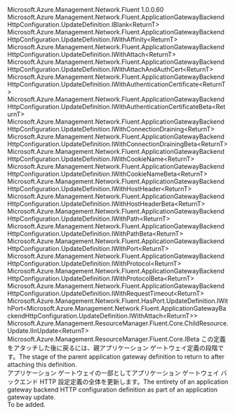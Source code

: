 <Type Name="IUpdateDefinition&lt;ReturnT&gt;" FullName="Microsoft.Azure.Management.Network.Fluent.ApplicationGatewayBackendHttpConfiguration.UpdateDefinition.IUpdateDefinition&lt;ReturnT&gt;">
  <TypeSignature Language="C#" Value="public interface IUpdateDefinition&lt;ReturnT&gt; : Microsoft.Azure.Management.Network.Fluent.ApplicationGatewayBackendHttpConfiguration.UpdateDefinition.IBlank&lt;ReturnT&gt;, Microsoft.Azure.Management.Network.Fluent.ApplicationGatewayBackendHttpConfiguration.UpdateDefinition.IWithAffinity&lt;ReturnT&gt;, Microsoft.Azure.Management.Network.Fluent.ApplicationGatewayBackendHttpConfiguration.UpdateDefinition.IWithAttach&lt;ReturnT&gt;, Microsoft.Azure.Management.Network.Fluent.ApplicationGatewayBackendHttpConfiguration.UpdateDefinition.IWithAttachAndAuthCert&lt;ReturnT&gt;, Microsoft.Azure.Management.Network.Fluent.ApplicationGatewayBackendHttpConfiguration.UpdateDefinition.IWithAuthenticationCertificate&lt;ReturnT&gt;, Microsoft.Azure.Management.Network.Fluent.ApplicationGatewayBackendHttpConfiguration.UpdateDefinition.IWithAuthenticationCertificateBeta&lt;ReturnT&gt;, Microsoft.Azure.Management.Network.Fluent.ApplicationGatewayBackendHttpConfiguration.UpdateDefinition.IWithConnectionDraining&lt;ReturnT&gt;, Microsoft.Azure.Management.Network.Fluent.ApplicationGatewayBackendHttpConfiguration.UpdateDefinition.IWithConnectionDrainingBeta&lt;ReturnT&gt;, Microsoft.Azure.Management.Network.Fluent.ApplicationGatewayBackendHttpConfiguration.UpdateDefinition.IWithCookieName&lt;ReturnT&gt;, Microsoft.Azure.Management.Network.Fluent.ApplicationGatewayBackendHttpConfiguration.UpdateDefinition.IWithCookieNameBeta&lt;ReturnT&gt;, Microsoft.Azure.Management.Network.Fluent.ApplicationGatewayBackendHttpConfiguration.UpdateDefinition.IWithHostHeader&lt;ReturnT&gt;, Microsoft.Azure.Management.Network.Fluent.ApplicationGatewayBackendHttpConfiguration.UpdateDefinition.IWithHostHeaderBeta&lt;ReturnT&gt;, Microsoft.Azure.Management.Network.Fluent.ApplicationGatewayBackendHttpConfiguration.UpdateDefinition.IWithPath&lt;ReturnT&gt;, Microsoft.Azure.Management.Network.Fluent.ApplicationGatewayBackendHttpConfiguration.UpdateDefinition.IWithPathBeta&lt;ReturnT&gt;, Microsoft.Azure.Management.Network.Fluent.ApplicationGatewayBackendHttpConfiguration.UpdateDefinition.IWithPort&lt;ReturnT&gt;, Microsoft.Azure.Management.Network.Fluent.ApplicationGatewayBackendHttpConfiguration.UpdateDefinition.IWithProtocol&lt;ReturnT&gt;, Microsoft.Azure.Management.Network.Fluent.ApplicationGatewayBackendHttpConfiguration.UpdateDefinition.IWithProtocolBeta&lt;ReturnT&gt;, Microsoft.Azure.Management.Network.Fluent.ApplicationGatewayBackendHttpConfiguration.UpdateDefinition.IWithRequestTimeout&lt;ReturnT&gt;, Microsoft.Azure.Management.Network.Fluent.HasPort.UpdateDefinition.IWithPort&lt;Microsoft.Azure.Management.Network.Fluent.ApplicationGatewayBackendHttpConfiguration.UpdateDefinition.IWithAttach&lt;ReturnT&gt;&gt;, Microsoft.Azure.Management.ResourceManager.Fluent.Core.ChildResource.Update.IInUpdate&lt;ReturnT&gt;, Microsoft.Azure.Management.ResourceManager.Fluent.Core.IBeta" />
  <TypeSignature Language="ILAsm" Value=".class public interface auto ansi abstract IUpdateDefinition`1&lt;ReturnT&gt; implements class Microsoft.Azure.Management.Network.Fluent.ApplicationGatewayBackendHttpConfiguration.UpdateDefinition.IBlank`1&lt;!ReturnT&gt;, class Microsoft.Azure.Management.Network.Fluent.ApplicationGatewayBackendHttpConfiguration.UpdateDefinition.IWithAffinity`1&lt;!ReturnT&gt;, class Microsoft.Azure.Management.Network.Fluent.ApplicationGatewayBackendHttpConfiguration.UpdateDefinition.IWithAttach`1&lt;!ReturnT&gt;, class Microsoft.Azure.Management.Network.Fluent.ApplicationGatewayBackendHttpConfiguration.UpdateDefinition.IWithAttachAndAuthCert`1&lt;!ReturnT&gt;, class Microsoft.Azure.Management.Network.Fluent.ApplicationGatewayBackendHttpConfiguration.UpdateDefinition.IWithAuthenticationCertificate`1&lt;!ReturnT&gt;, class Microsoft.Azure.Management.Network.Fluent.ApplicationGatewayBackendHttpConfiguration.UpdateDefinition.IWithAuthenticationCertificateBeta`1&lt;!ReturnT&gt;, class Microsoft.Azure.Management.Network.Fluent.ApplicationGatewayBackendHttpConfiguration.UpdateDefinition.IWithConnectionDraining`1&lt;!ReturnT&gt;, class Microsoft.Azure.Management.Network.Fluent.ApplicationGatewayBackendHttpConfiguration.UpdateDefinition.IWithConnectionDrainingBeta`1&lt;!ReturnT&gt;, class Microsoft.Azure.Management.Network.Fluent.ApplicationGatewayBackendHttpConfiguration.UpdateDefinition.IWithCookieName`1&lt;!ReturnT&gt;, class Microsoft.Azure.Management.Network.Fluent.ApplicationGatewayBackendHttpConfiguration.UpdateDefinition.IWithCookieNameBeta`1&lt;!ReturnT&gt;, class Microsoft.Azure.Management.Network.Fluent.ApplicationGatewayBackendHttpConfiguration.UpdateDefinition.IWithHostHeader`1&lt;!ReturnT&gt;, class Microsoft.Azure.Management.Network.Fluent.ApplicationGatewayBackendHttpConfiguration.UpdateDefinition.IWithHostHeaderBeta`1&lt;!ReturnT&gt;, class Microsoft.Azure.Management.Network.Fluent.ApplicationGatewayBackendHttpConfiguration.UpdateDefinition.IWithPath`1&lt;!ReturnT&gt;, class Microsoft.Azure.Management.Network.Fluent.ApplicationGatewayBackendHttpConfiguration.UpdateDefinition.IWithPathBeta`1&lt;!ReturnT&gt;, class Microsoft.Azure.Management.Network.Fluent.ApplicationGatewayBackendHttpConfiguration.UpdateDefinition.IWithPort`1&lt;!ReturnT&gt;, class Microsoft.Azure.Management.Network.Fluent.ApplicationGatewayBackendHttpConfiguration.UpdateDefinition.IWithProtocol`1&lt;!ReturnT&gt;, class Microsoft.Azure.Management.Network.Fluent.ApplicationGatewayBackendHttpConfiguration.UpdateDefinition.IWithProtocolBeta`1&lt;!ReturnT&gt;, class Microsoft.Azure.Management.Network.Fluent.ApplicationGatewayBackendHttpConfiguration.UpdateDefinition.IWithRequestTimeout`1&lt;!ReturnT&gt;, class Microsoft.Azure.Management.Network.Fluent.HasPort.UpdateDefinition.IWithPort`1&lt;class Microsoft.Azure.Management.Network.Fluent.ApplicationGatewayBackendHttpConfiguration.UpdateDefinition.IWithAttach`1&lt;!ReturnT&gt;&gt;, class Microsoft.Azure.Management.ResourceManager.Fluent.Core.ChildResource.Update.IInUpdate`1&lt;!ReturnT&gt;, class Microsoft.Azure.Management.ResourceManager.Fluent.Core.IBeta" />
  <TypeSignature Language="DocId" Value="T:Microsoft.Azure.Management.Network.Fluent.ApplicationGatewayBackendHttpConfiguration.UpdateDefinition.IUpdateDefinition`1" />
  <TypeSignature Language="VB.NET" Value="Public Interface IUpdateDefinition(Of ReturnT)&#xA;Implements IBeta, IBlank(Of ReturnT), IInUpdate(Of ReturnT), IWithAffinity(Of ReturnT), IWithAttach(Of ReturnT), IWithAttachAndAuthCert(Of ReturnT), IWithAuthenticationCertificate(Of ReturnT), IWithAuthenticationCertificateBeta(Of ReturnT), IWithConnectionDraining(Of ReturnT), IWithConnectionDrainingBeta(Of ReturnT), IWithCookieName(Of ReturnT), IWithCookieNameBeta(Of ReturnT), IWithHostHeader(Of ReturnT), IWithHostHeaderBeta(Of ReturnT), IWithPath(Of ReturnT), IWithPathBeta(Of ReturnT), IWithPort(Of IWithAttach(Of ReturnT)), IWithPort(Of ReturnT), IWithProtocol(Of ReturnT), IWithProtocolBeta(Of ReturnT), IWithRequestTimeout(Of ReturnT)" />
  <TypeSignature Language="F#" Value="type IUpdateDefinition&lt;'ReturnT&gt; = interface&#xA;    interface IBlank&lt;'ReturnT&gt;&#xA;    interface IWithAttach&lt;'ReturnT&gt;&#xA;    interface IInUpdate&lt;'ReturnT&gt;&#xA;    interface IWithPort&lt;'ReturnT&gt;&#xA;    interface IWithPort&lt;IWithAttach&lt;'ReturnT&gt;&gt;&#xA;    interface IWithAffinity&lt;'ReturnT&gt;&#xA;    interface IWithProtocol&lt;'ReturnT&gt;&#xA;    interface IWithProtocolBeta&lt;'ReturnT&gt;&#xA;    interface IBeta&#xA;    interface IWithRequestTimeout&lt;'ReturnT&gt;&#xA;    interface IWithHostHeader&lt;'ReturnT&gt;&#xA;    interface IWithHostHeaderBeta&lt;'ReturnT&gt;&#xA;    interface IWithConnectionDraining&lt;'ReturnT&gt;&#xA;    interface IWithConnectionDrainingBeta&lt;'ReturnT&gt;&#xA;    interface IWithCookieName&lt;'ReturnT&gt;&#xA;    interface IWithCookieNameBeta&lt;'ReturnT&gt;&#xA;    interface IWithPath&lt;'ReturnT&gt;&#xA;    interface IWithPathBeta&lt;'ReturnT&gt;&#xA;    interface IWithAuthenticationCertificate&lt;'ReturnT&gt;&#xA;    interface IWithAuthenticationCertificateBeta&lt;'ReturnT&gt;&#xA;    interface IWithAttachAndAuthCert&lt;'ReturnT&gt;" />
  <AssemblyInfo>
    <AssemblyName>Microsoft.Azure.Management.Network.Fluent</AssemblyName>
    <AssemblyVersion>1.0.0.60</AssemblyVersion>
  </AssemblyInfo>
  <TypeParameters>
    <TypeParameter Name="ParentT" />
  </TypeParameters>
  <Interfaces>
    <Interface>
      <InterfaceName>Microsoft.Azure.Management.Network.Fluent.ApplicationGatewayBackendHttpConfiguration.UpdateDefinition.IBlank&lt;ReturnT&gt;</InterfaceName>
    </Interface>
    <Interface>
      <InterfaceName>Microsoft.Azure.Management.Network.Fluent.ApplicationGatewayBackendHttpConfiguration.UpdateDefinition.IWithAffinity&lt;ReturnT&gt;</InterfaceName>
    </Interface>
    <Interface>
      <InterfaceName>Microsoft.Azure.Management.Network.Fluent.ApplicationGatewayBackendHttpConfiguration.UpdateDefinition.IWithAttach&lt;ReturnT&gt;</InterfaceName>
    </Interface>
    <Interface>
      <InterfaceName>Microsoft.Azure.Management.Network.Fluent.ApplicationGatewayBackendHttpConfiguration.UpdateDefinition.IWithAttachAndAuthCert&lt;ReturnT&gt;</InterfaceName>
    </Interface>
    <Interface>
      <InterfaceName>Microsoft.Azure.Management.Network.Fluent.ApplicationGatewayBackendHttpConfiguration.UpdateDefinition.IWithAuthenticationCertificate&lt;ReturnT&gt;</InterfaceName>
    </Interface>
    <Interface>
      <InterfaceName>Microsoft.Azure.Management.Network.Fluent.ApplicationGatewayBackendHttpConfiguration.UpdateDefinition.IWithAuthenticationCertificateBeta&lt;ReturnT&gt;</InterfaceName>
    </Interface>
    <Interface>
      <InterfaceName>Microsoft.Azure.Management.Network.Fluent.ApplicationGatewayBackendHttpConfiguration.UpdateDefinition.IWithConnectionDraining&lt;ReturnT&gt;</InterfaceName>
    </Interface>
    <Interface>
      <InterfaceName>Microsoft.Azure.Management.Network.Fluent.ApplicationGatewayBackendHttpConfiguration.UpdateDefinition.IWithConnectionDrainingBeta&lt;ReturnT&gt;</InterfaceName>
    </Interface>
    <Interface>
      <InterfaceName>Microsoft.Azure.Management.Network.Fluent.ApplicationGatewayBackendHttpConfiguration.UpdateDefinition.IWithCookieName&lt;ReturnT&gt;</InterfaceName>
    </Interface>
    <Interface>
      <InterfaceName>Microsoft.Azure.Management.Network.Fluent.ApplicationGatewayBackendHttpConfiguration.UpdateDefinition.IWithCookieNameBeta&lt;ReturnT&gt;</InterfaceName>
    </Interface>
    <Interface>
      <InterfaceName>Microsoft.Azure.Management.Network.Fluent.ApplicationGatewayBackendHttpConfiguration.UpdateDefinition.IWithHostHeader&lt;ReturnT&gt;</InterfaceName>
    </Interface>
    <Interface>
      <InterfaceName>Microsoft.Azure.Management.Network.Fluent.ApplicationGatewayBackendHttpConfiguration.UpdateDefinition.IWithHostHeaderBeta&lt;ReturnT&gt;</InterfaceName>
    </Interface>
    <Interface>
      <InterfaceName>Microsoft.Azure.Management.Network.Fluent.ApplicationGatewayBackendHttpConfiguration.UpdateDefinition.IWithPath&lt;ReturnT&gt;</InterfaceName>
    </Interface>
    <Interface>
      <InterfaceName>Microsoft.Azure.Management.Network.Fluent.ApplicationGatewayBackendHttpConfiguration.UpdateDefinition.IWithPathBeta&lt;ReturnT&gt;</InterfaceName>
    </Interface>
    <Interface>
      <InterfaceName>Microsoft.Azure.Management.Network.Fluent.ApplicationGatewayBackendHttpConfiguration.UpdateDefinition.IWithPort&lt;ReturnT&gt;</InterfaceName>
    </Interface>
    <Interface>
      <InterfaceName>Microsoft.Azure.Management.Network.Fluent.ApplicationGatewayBackendHttpConfiguration.UpdateDefinition.IWithProtocol&lt;ReturnT&gt;</InterfaceName>
    </Interface>
    <Interface>
      <InterfaceName>Microsoft.Azure.Management.Network.Fluent.ApplicationGatewayBackendHttpConfiguration.UpdateDefinition.IWithProtocolBeta&lt;ReturnT&gt;</InterfaceName>
    </Interface>
    <Interface>
      <InterfaceName>Microsoft.Azure.Management.Network.Fluent.ApplicationGatewayBackendHttpConfiguration.UpdateDefinition.IWithRequestTimeout&lt;ReturnT&gt;</InterfaceName>
    </Interface>
    <Interface>
      <InterfaceName>Microsoft.Azure.Management.Network.Fluent.HasPort.UpdateDefinition.IWithPort&lt;Microsoft.Azure.Management.Network.Fluent.ApplicationGatewayBackendHttpConfiguration.UpdateDefinition.IWithAttach&lt;ReturnT&gt;&gt;</InterfaceName>
    </Interface>
    <Interface>
      <InterfaceName>Microsoft.Azure.Management.ResourceManager.Fluent.Core.ChildResource.Update.IInUpdate&lt;ReturnT&gt;</InterfaceName>
    </Interface>
    <Interface>
      <InterfaceName>Microsoft.Azure.Management.ResourceManager.Fluent.Core.IBeta</InterfaceName>
    </Interface>
  </Interfaces>
  <Docs>
    <typeparam name="ReturnT"><span data-ttu-id="9aa86-101">この定義をアタッチした後に戻るには、親アプリケーション ゲートウェイ定義の段階です。</span><span class="sxs-lookup"><span data-stu-id="9aa86-101">The stage of the parent application gateway definition to return to after attaching this definition.</span></span></typeparam>
    <summary>
            <span data-ttu-id="9aa86-102">アプリケーション ゲートウェイの一部としてアプリケーション ゲートウェイ バックエンド HTTP 設定定義の全体を更新します。</span><span class="sxs-lookup"><span data-stu-id="9aa86-102">The entirety of an application gateway backend HTTP configuration definition as part of an application gateway update.</span></span>
            </summary>
    <remarks>To be added.</remarks>
  </Docs>
  <Members />
</Type>